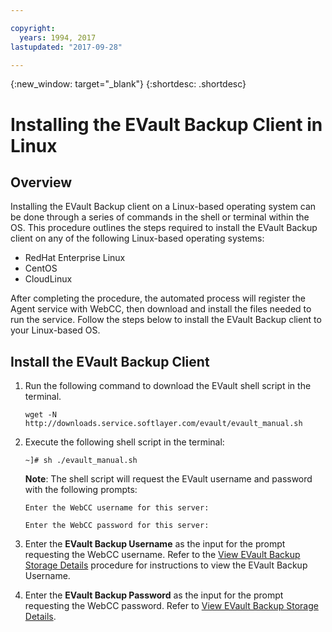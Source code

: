 ```yaml
---

copyright:
  years: 1994, 2017
lastupdated: "2017-09-28"

---
```

{:new_window: target="_blank"}
{:shortdesc: .shortdesc}

# Installing the EVault Backup Client in Linux 

## Overview

Installing the EVault Backup client on a Linux-based operating system can be done through a series of commands in the shell or terminal within the OS. This procedure outlines the steps required to install the EVault Backup client on any of the following Linux-based operating systems:

- RedHat Enterprise Linux
- CentOS
- CloudLinux

After completing the procedure, the automated process will register the Agent service with WebCC, then download and install the files needed to run the service. Follow the steps below to install the EVault Backup client to your Linux-based OS.
## Install the EVault Backup Client

1. Run the following command to download the EVault shell script in the terminal.

    `wget -N http://downloads.service.softlayer.com/evault/evault_manual.sh`

2. Execute the following shell script in the terminal:

    `~]# sh ./evault_manual.sh`

    **Note**: The shell script will request the EVault username and password with the following prompts:

    `Enter the WebCC username for this server:`
    
    `Enter the WebCC password for this server:`
3. Enter the **EVault Backup Username** as the input for the prompt requesting the WebCC username. Refer to the [View EVault Backup Storage Details](/docs/infrastructure/Backup/view-evault-backup-storage-details.html) procedure for instructions to view the EVault Backup Username.
4. Enter the **EVault Backup Password** as the input for the prompt requesting the WebCC password. Refer to [View EVault Backup Storage Details](/docs/infrastructure/Backup/view-evault-backup-storage-details.html).

